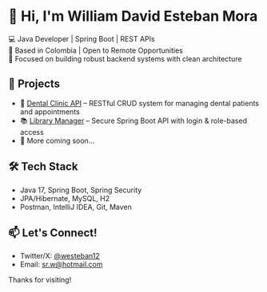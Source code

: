 # 👋 Hi, I'm William David Esteban Mora

💻 Java Developer | Spring Boot | REST APIs  
📍 Based in Colombia | Open to Remote Opportunities  
🎯 Focused on building robust backend systems with clean architecture

## 🚀 Projects
- 🦷 [Dental Clinic API](https://github.com/srwesteban/dental-clinic) – RESTful CRUD system for managing dental patients and appointments
- 📚 [Library Manager](https://github.com/srwesteban/library-api) – Secure Spring Boot API with login & role-based access
- 💬 More coming soon...

## 🛠️ Tech Stack
- Java 17, Spring Boot, Spring Security
- JPA/Hibernate, MySQL, H2
- Postman, IntelliJ IDEA, Git, Maven

## 📫 Let's Connect!
- Twitter/X: [@westeban12](https://twitter.com/westeban12)
- Email: sr.w@hotmail.com 

Thanks for visiting!
